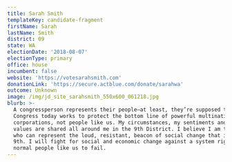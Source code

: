 ```yaml
---
title: Sarah Smith
templateKey: candidate-fragment
firstName: Sarah
lastName: Smith
district: 09
state: WA
electionDate: '2018-08-07'
electionType: primary
office: house
incumbent: false
website: 'https://votesarahsmith.com'
donationLink: 'https://secure.actblue.com/donate/sarahwa'
outcome: Unknown
image: /img/jd_site_sarahsmith_550x600_061218.jpg
blurb: >-
  A congressperson represents their people—at least, they’re supposed to.
  Congress today works to protect the bottom line of powerful multinational
  corporations, not people like us. My circumstances, my sentiments and my
  values are shared all around me in the 9th District. I believe I am the person
  who can represent the loud, resistant, beacon of social change that is the
  9th. I will fight for social and economic change against a system rigged for
  normal people like us to fail.
---
```


